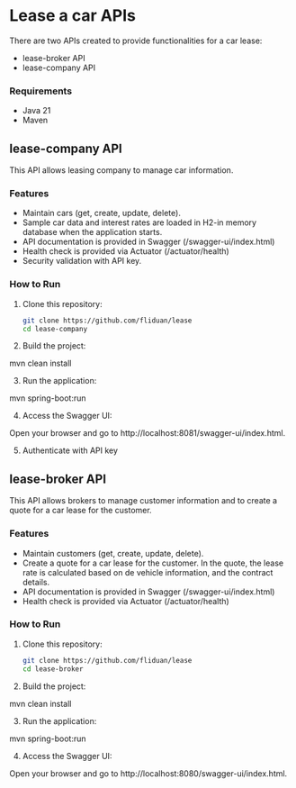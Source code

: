 # Lease a car APIs

There are two APIs created to provide functionalities for a car lease:
- lease-broker API
- lease-company API 

### Requirements

- Java 21
- Maven

## lease-company API

This API allows leasing company to manage car information.

### Features

- Maintain cars (get, create, update, delete).
- Sample car data and interest rates are loaded in H2-in memory database when the application starts.
- API documentation is provided in Swagger (/swagger-ui/index.html)
- Health check is provided via Actuator (/actuator/health)
- Security validation with API key. 

### How to Run

1. Clone this repository:

   ```bash
   git clone https://github.com/fliduan/lease
   cd lease-company

2. Build the project:

mvn clean install

3. Run the application:

mvn spring-boot:run

4. Access the Swagger UI:

Open your browser and go to http://localhost:8081/swagger-ui/index.html.

5. Authenticate with API key

## lease-broker API
 
This API allows brokers to manage customer information and to create a quote for a car lease for the customer.

### Features

- Maintain customers (get, create, update, delete).
- Create a quote for a car lease for the customer.
  In the quote, the lease rate is calculated based on de vehicle information, and the contract details.
- API documentation is provided in Swagger (/swagger-ui/index.html)
- Health check is provided via Actuator (/actuator/health)

### How to Run

1. Clone this repository:

   ```bash
   git clone https://github.com/fliduan/lease
   cd lease-broker

2. Build the project:

mvn clean install

3. Run the application:

mvn spring-boot:run

4. Access the Swagger UI:

Open your browser and go to http://localhost:8080/swagger-ui/index.html.

